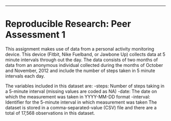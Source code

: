 ---
Reproducible Research: Peer Assessment 1
======================================================
This assignment makes use of data from a personal activity monitoring device. This device (Fitbit, Nike Fuelband, or 
Jawbone Up) collects data at 5 minute intervals through out the day. The data consists of two months of data from 
an anonymous individual collected during the months of October and November, 2012 and include the number of steps 
taken in 5 minute intervals each day.

The variables included in this dataset are:
-steps: Number of steps taking in a 5-minute interval (missing values are coded as NA)
-date: The date on which the measurement was taken in YYYY-MM-DD format
-interval: Identifier for the 5-minute interval in which measurement was taken
The dataset is stored in a comma-separated-value (CSV) file and there are a total of 17,568 observations in this dataset.





























